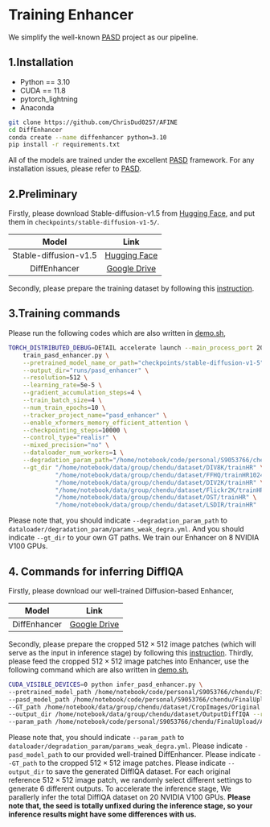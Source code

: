 # Training Enhancer

We simplify the well-known [PASD](https://github.com/yangxy/PASD) project as our pipeline.

## 1.Installation

- Python == 3.10
- CUDA == 11.8
- pytorch_lightning
- Anaconda

```bash
git clone https://github.com/ChrisDud0257/AFINE
cd DiffEnhancer
conda create --name diffenhancer python=3.10
pip install -r requirements.txt
```

All of the models are trained under the excellent [PASD](https://github.com/yangxy/PASD) framework. For any installation issues,
please refer to [PASD](https://github.com/yangxy/PASD).

## 2.Preliminary

Firstly, please download Stable-diffusion-v1.5 from [Hugging Face](https://huggingface.co/stable-diffusion-v1-5/stable-diffusion-v1-5), and put them in ```checkpoints/stable-diffusion-v1-5/```.

|       Model       |                           Link                           |
| :------------------: | :---------------------------------------------------------: |
| Stable-diffusion-v1.5 | [Hugging Face](https://huggingface.co/stable-diffusion-v1-5/stable-diffusion-v1-5) |
|DiffEnhancer|[Google Drive](https://drive.google.com/drive/folders/1eW3H1eiFPnqFgstr6CQmWiE3X3435Vyp?usp=sharing)|

Secondly, please prepare the training dataset by following this [instruction](datasets/README.md).

## 3.Training commands

Please run the following codes which are also written in [demo.sh](demo.sh),

```bash
TORCH_DISTRIBUTED_DEBUG=DETAIL accelerate launch --main_process_port 20655 \
	train_pasd_enhancer.py \
 	--pretrained_model_name_or_path="checkpoints/stable-diffusion-v1-5" \
	--output_dir="runs/pasd_enhancer" \
	--resolution=512 \
	--learning_rate=5e-5 \
	--gradient_accumulation_steps=4 \
	--train_batch_size=4 \
	--num_train_epochs=10 \
	--tracker_project_name="pasd_enhancer" \
	--enable_xformers_memory_efficient_attention \
	--checkpointing_steps=10000 \
	--control_type="realisr" \
	--mixed_precision="no" \
	--dataloader_num_workers=1 \
	--degradation_param_path="/home/notebook/code/personal/S9053766/chendu/FinalUpload/AFINE/DiffEnhancer/dataloader/degradation_param/params_weak_degra.yml" \
	--gt_dir "/home/notebook/data/group/chendu/dataset/DIV8K/trainHR" \
	         "/home/notebook/data/group/chendu/dataset/FFHQ/trainHR1024x1024" \
			 "/home/notebook/data/group/chendu/dataset/DIV2K/trainHR" \
			 "/home/notebook/data/group/chendu/dataset/Flickr2K/trainHR" \
			 "/home/notebook/data/group/chendu/dataset/OST/trainHR" \
			 "/home/notebook/data/group/chendu/dataset/LSDIR/trainHR"

```

Please note that, you should indicate ```--degradation_param_path``` to ```dataloader/degradation_param/params_weak_degra.yml```.
And you should indicate ```--gt_dir``` to your own GT paths.
We train our Enhancer on 8 NVIDIA V100 GPUs.

## 4. Commands for inferring DiffIQA

Firstly, please download our well-trained Diffusion-based Enhancer,


|       Model       |                           Link                           |
| :------------------: | :---------------------------------------------------------: |
| DiffEnhancer | [Google Drive](https://drive.google.com/drive/folders/1eW3H1eiFPnqFgstr6CQmWiE3X3435Vyp?usp=sharing) |

Secondly, please prepare the cropped $512 \times 512$ image patches (which will serve as the input in inference stage) by following this [instruction](datasets/README.md).
Thirdly, please feed the cropped $512 \times 512$ image patches into Enhancer, use the following command which are also written in [demo.sh](demo.sh),
```bash
CUDA_VISIBLE_DEVICES=0 python infer_pasd_enhancer.py \
--pretrained_model_path /home/notebook/code/personal/S9053766/chendu/FinalUpload/AFINE/DiffEnhancer/checkpoints/stable-diffusion-v1-5 \
--pasd_model_path /home/notebook/code/personal/S9053766/chendu/FinalUpload/AFINE/DiffEnhancer/runs/pretrained_models/pasd_enhancer/checkpoint-40000 \
--GT_path /home/notebook/data/group/chendu/dataset/CropImages/Original \
--output_dir /home/notebook/data/group/chendu/dataset/OutputDiffIQA --random_shuffle --upscale_prob 0.25 \
--param_path /home/notebook/code/personal/S9053766/chendu/FinalUpload/AFINE/DiffEnhancer/dataloader/degradation_param/params_weak_degra.yml
```
Please note that, you should indicate ```--param_path``` to ```dataloader/degradation_param/params_weak_degra.yml```.
Please indicate ```-pasd_model_path``` to our provided well-trained DiffEnhancer.
Please indicate ```--GT_path``` to the cropped $512 \times 512$ image patches.
Please indicate ```--output_dir``` to save the generated DiffIQA dataset.
For each original reference $512 \times 512$ image patch, we randomly select different settings to generate 6 different outputs. To accelerate the inference stage, We parallerly infer the total DiffIQA dataset on 20 NVIDIA V100 GPUs.
**Please note that, the seed is totally unfixed during the inference stage, so your inference results might have some differences with us.**